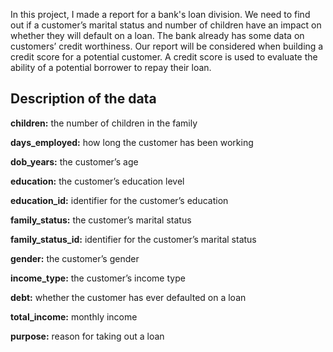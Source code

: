 In this project, I made a report for a bank's loan division. We need to find out if a customer’s marital status and number of children have an impact on whether they will default on a loan. The bank already has some data on customers’ credit worthiness. Our report will be considered when building a credit score for a potential customer. A credit score is used to evaluate the ability of a potential borrower to repay their loan.


## Description of the data

**children:** the number of children in the family

**days_employed:** how long the customer has been working

**dob_years:** the customer’s age

**education:** the customer’s education level

**education_id:** identifier for the customer’s education

**family_status:** the customer’s marital status

**family_status_id:** identifier for the customer’s marital status

**gender:** the customer’s gender

**income_type:** the customer’s income type

**debt:** whether the customer has ever defaulted on a loan

**total_income:** monthly income

**purpose:** reason for taking out a loan